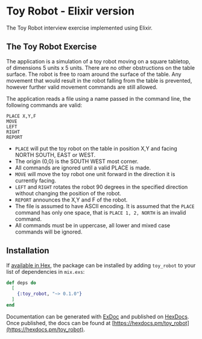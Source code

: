 # Toy Robot - Elixir version

The Toy Robot interview exercise implemented using Elixir.

## The Toy Robot Exercise

The application is a simulation of a toy robot moving on a square tabletop, of dimensions 5 units x 5 units. There are no other obstructions on the table surface. The robot is free to roam around the surface of the table. Any movement that would result in the robot falling from the table is prevented, however further valid movement commands are still allowed.

The application reads a file using a name passed in the command line, the following commands are valid:

```
PLACE X,Y,F
MOVE
LEFT
RIGHT
REPORT
```

- `PLACE` will put the toy robot on the table in position X,Y and facing NORTH SOUTH, EAST or WEST.
- The origin (0,0) is the SOUTH WEST most corner.
- All commands are ignored until a valid PLACE is made.
- `MOVE` will move the toy robot one unit forward in the direction it is currently facing.
- `LEFT` and `RIGHT` rotates the robot 90 degrees in the specified direction without changing the position of the robot.
- `REPORT` announces the X,Y and F of the robot.
- The file is assumed to have ASCII encoding. It is assumed that the `PLACE` command has only one space, that is `PLACE 1, 2, NORTH` is an invalid command.
- All commands must be in uppercase, all lower and mixed case commands will be ignored.

## Installation

If [available in Hex](https://hex.pm/docs/publish), the package can be installed
by adding `toy_robot` to your list of dependencies in `mix.exs`:

```elixir
def deps do
  [
    {:toy_robot, "~> 0.1.0"}
  ]
end
```

Documentation can be generated with [ExDoc](https://github.com/elixir-lang/ex_doc)
and published on [HexDocs](https://hexdocs.pm). Once published, the docs can
be found at [https://hexdocs.pm/toy_robot](https://hexdocs.pm/toy_robot).
